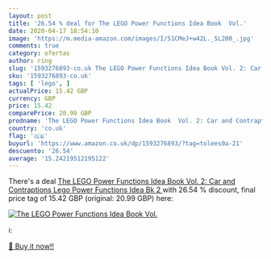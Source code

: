 ```yaml
---
layout: post
title: '26.54 % deal for The LEGO Power Functions Idea Book  Vol.'
date: 2020-04-17 18:54:10
image: 'https://m.media-amazon.com/images/I/51CMeJ+w42L._SL200_.jpg'
comments: true
category: ofertas
author: ring
slug: '1593276893-co.uk The LEGO Power Functions Idea Book Vol. 2: Car and...'
sku: '1593276893-co.uk'
tags: [ 'lego', ]
actualPrice: 15.42 GBP
currency: GBP
price: 15.42
comparePrice: 20.99 GBP
prodname: 'The LEGO Power Functions Idea Book  Vol. 2: Car and Contraptions  Lego Power Functions Idea Bk 2 '
country: 'co.uk'
flag: '🇬🇧'
buyurl: 'https://www.amazon.co.uk/dp/1593276893/?tag=tolees0a-21'
descuento: '26.54'
average: '15.24219512195122'
---
```


There's a deal [The LEGO Power Functions Idea Book  Vol. 2: Car and Contraptions  Lego Power Functions Idea Bk 2 ](https://www.amazon.co.uk/dp/1593276893/?tag=tolees0a-21)  with  26.54 % discount, final price tag of  15.42 GBP (original: 20.99 GBP) here:

[![The LEGO Power Functions Idea Book  Vol.](https://m.media-amazon.com/images/I/51CMeJ+w42L._SL200_.jpg)](https://www.amazon.co.uk/dp/1593276893/?tag=tolees0a-21)

ℹ️:


[🛒 Buy it now!!](https://www.amazon.co.uk/dp/1593276893/?tag=tolees0a-21)
